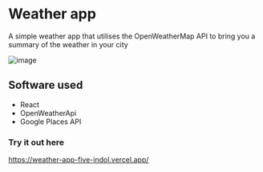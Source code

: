 # Weather app
A simple weather app that utilises the OpenWeatherMap API to bring you a summary of the weather in your city

![image](https://user-images.githubusercontent.com/70251176/134463675-d9609fa3-f55c-4975-8c1f-1041cbd3deb8.png)

## Software used

- React
- OpenWeatherApi
- Google Places API

### Try it out here
https://weather-app-five-indol.vercel.app/
